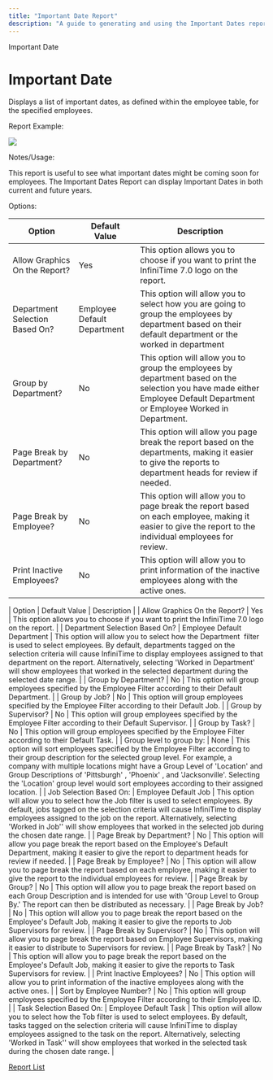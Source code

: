 ```yaml
---
title: "Important Date Report"
description: "A guide to generating and using the Important Dates report, which displays upcoming significant dates for employees, with options for customization and grouping."
---
```


Important Date

# Important Date

Displays a list of important dates, as defined within the employee table, for the specified employees.

Report Example:

![](/img/Important_Dates.gif)

Notes/Usage:

This report is useful to see what important dates might be coming soon for employees. The Important Dates Report can display Important Dates in both current and future years.

Options:

| Option                         | Default Value               | Description                                                                                                                                                               |
| ------------------------------ | --------------------------- | ------------------------------------------------------------------------------------------------------------------------------------------------------------------------- |
| Allow Graphics On the Report?  | Yes                         | This option allows you to choose if you want to print the InfiniTime 7.0 logo on the report.                                                                              |
| Department Selection Based On? | Employee Default Department | This option will allow you to select how you are going to group the employees by department based on their default department or the worked in department                 |
| Group by Department?           | No                          | This option will allow you to group the employees by department based on the selection you have made either Employee Default Department or Employee Worked in Department. |
| Page Break by Department?      | No                          | This option will allow you page break the report based on the departments, making it easier to give the reports to department heads for review if needed.                 |
| Page Break by Employee?        | No                          | This option will allow you to page break the report based on each employee, making it easier to give the report to the individual employees for review.                   |
| Print Inactive Employees?      | No                          | This option will allow you to print information of the inactive employees along with the active ones.                                                                     |

| Option | Default Value | Description |
| Allow Graphics On the Report? | Yes | This option allows you to choose if you want to print the InfiniTime 7.0 logo on the report. |
| Department Selection Based On? | Employee Default Department | This option will allow you to select how the Department  filter is used to select employees. By default, departments tagged on the selection criteria will cause InfiniTime to display employees assigned to that department on the report. Alternatively, selecting 'Worked in Department' will show employees that worked in the selected department during the selected date range. |
| Group by Department? | No | This option will group employees specified by the Employee Filter according to their Default Department. |
| Group by Job? | No | This option will group employees specified by the Employee Filter according to their Default Job. |
| Group by Supervisor? | No | This option will group employees specified by the Employee Filter according to their Default Supervisor. |
| Group by Task? | No | This option will group employees specified by the Employee Filter according to their Default Task. |
| Group level to group by: | None | This option will sort employees specified by the Employee Filter according to their group description for the selected group level. For example, a company with multiple locations might have a Group Level of 'Location' and Group Descriptions of 'Pittsburgh' , 'Phoenix' , and 'Jacksonville'. Selecting the 'Location' group level would sort employees according to their assigned location. |
| Job Selection Based On: | Employee Default Job | This option will allow you to select how the Job filter is used to select employees. By default, jobs tagged on the selection criteria will cause InfiniTime to display employees assigned to the job on the report. Alternatively, selecting 'Worked in Job'' will show employees that worked in the selected job during the chosen date range. |
| Page Break by Department? | No | This option will allow you page break the report based on the Employee's Default Department, making it easier to give the report to department heads for review if needed. |
| Page Break by Employee? | No | This option will allow you to page break the report based on each employee, making it easier to give the report to the individual employees for review. |
| Page Break by Group? | No | This option will allow you to page break the report based on each Group Description and is intended for use with 'Group Level to Group By.' The report can then be distributed as necessary. |
| Page Break by Job? | No | This option will allow you to page break the report based on the Employee's Default Job, making it easier to give the reports to Job Supervisors for review. |
| Page Break by Supervisor? | No | This option will allow you to page break the report based on Employee Supervisors, making it easier to distribute to Supervisors for review. |
| Page Break by Task? | No | This option will allow you to page break the report based on the Employee's Default Job, making it easier to give the reports to Task Supervisors for review. |
| Print Inactive Employees? | No | This option will allow you to print information of the inactive employees along with the active ones. |
| Sort by Employee Number? | No | This option will group employees specified by the Employee Filter according to their Employee ID. |
| Task Selection Based On: | Employee Default Task | This option will allow you to select how the Tob filter is used to select employees. By default, tasks tagged on the selection criteria will cause InfiniTime to display employees assigned to the task on the report. Alternatively, selecting 'Worked in Task'' will show employees that worked in the selected task during the chosen date range. |

[Report List](../Report_List.md)
